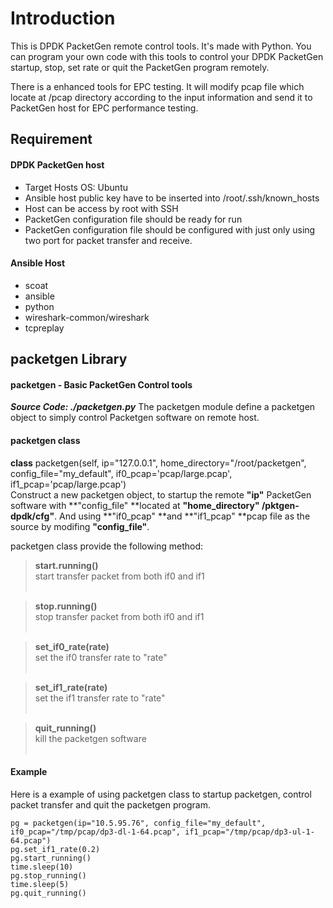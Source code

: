 Introduction
===========================
This is DPDK PacketGen remote control tools. It's made with Python. You can program your own code with this tools to control your DPDK PacketGen startup, stop, set rate or quit the PacketGen program remotely.

There is a enhanced tools for EPC testing. It will modify pcap file which locate at /pcap directory according to the input information and send it to PacketGen host for EPC performance testing.



## Requirement
#### DPDK PacketGen host
- Target Hosts OS: Ubuntu
- Ansible host public key have to be inserted into /root/.ssh/known_hosts 
- Host can be access by root with SSH
- PacketGen configuration file should be ready for run
- PacketGen configuration file should be configured with just only using two port for packet transfer and receive.

#### Ansible Host
- scoat
- ansible
- python
- wireshark-common/wireshark
- tcpreplay


## packetgen Library
#### packetgen - Basic PacketGen Control tools
___Source Code: ./packetgen.py___
The packetgen module define a packetgen object to simply control Packetgen software on remote host.

#### packetgen class
**class** packetgen(self, ip="127.0.0.1", home_directory="/root/packetgen", config_file="my_default", if0_pcap='pcap/large.pcap', if1_pcap='pcap/large.pcap')<br>
Construct a new packetgen object, to startup the remote **"ip"** PacketGen software with **"config_file" **located at **"home_directory" /pktgen-dpdk/cfg"**. And using **"if0_pcap" **and **"if1_pcap" **pcap file as the source by modifing **"config_file"**.<br>

packetgen class provide the following method:

> **start.running()**<br>
start transfer packet from both if0 and if1<br><br>

> **stop.running()**<br>
stop transfer packet from both if0 and if1<br><br>

> **set_if0_rate(rate)**<br>
set the if0 transfer rate to "rate"<br><br>

> **set_if1_rate(rate)**<br>
set the if1 transfer rate to "rate"<br><br>

> **quit_running()**<br>
kill the packetgen software<br><br>

#### Example
Here is a example of using packetgen class to startup packetgen, control packet transfer and quit the packetgen program. 
```
pg = packetgen(ip="10.5.95.76", config_file="my_default", if0_pcap="/tmp/pcap/dp3-dl-1-64.pcap", if1_pcap="/tmp/pcap/dp3-ul-1-64.pcap")
pg.set_if1_rate(0.2)
pg.start_running()
time.sleep(10)
pg.stop_running()
time.sleep(5)
pg.quit_running()
```


